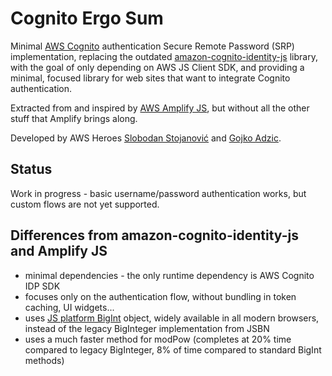 # Cognito Ergo Sum

Minimal [AWS Cognito](https://aws.amazon.com/cognito/) authentication Secure
Remote Password (SRP) implementation, replacing the outdated
[amazon-cognito-identity-js](https://www.npmjs.com/package/amazon-cognito-identity-js) library,
with the goal of only depending on AWS JS Client SDK, and providing a minimal,
focused library for web sites that want to integrate Cognito authentication.

Extracted from and inspired by [AWS Amplify JS](https://github.com/aws-amplify/amplify-js), 
but without all the other stuff that Amplify brings along.

Developed by AWS Heroes [Slobodan Stojanović](https://aws.amazon.com/developer/community/heroes/slobodan-stojanovic/) and [Gojko Adzic](https://aws.amazon.com/developer/community/heroes/gojko-adzic/). 

## Status

Work in progress - basic username/password authentication works, but custom flows are not yet supported.

## Differences from amazon-cognito-identity-js and Amplify JS

- minimal dependencies - the only runtime dependency is AWS Cognito IDP SDK
- focuses only on the authentication flow, without bundling in token caching, UI widgets... 
- uses [JS platform BigInt](https://developer.mozilla.org/en-US/docs/Web/JavaScript/Reference/Global_Objects/BigInt) object, widely available in all modern browsers, instead of the legacy BigInteger implementation from JSBN
- uses a much faster method for modPow (completes at 20% time compared to legacy BigInteger, 8% of time compared to standard BigInt methods)

